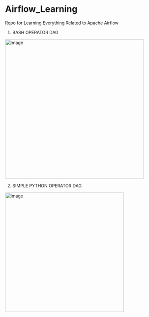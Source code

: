 # Airflow_Learning
Repo for Learning Everything Related to Apache Airflow

1) BASH OPERATOR DAG

<img width="451" alt="image" src="https://github.com/user-attachments/assets/17f71151-f63a-462f-9056-709ccbc3d749" />

2) SIMPLE PYTHON OPERATOR DAG

<img width="386" alt="image" src="https://github.com/user-attachments/assets/42b41613-4c6f-4589-853b-bc664de05ecc" />
